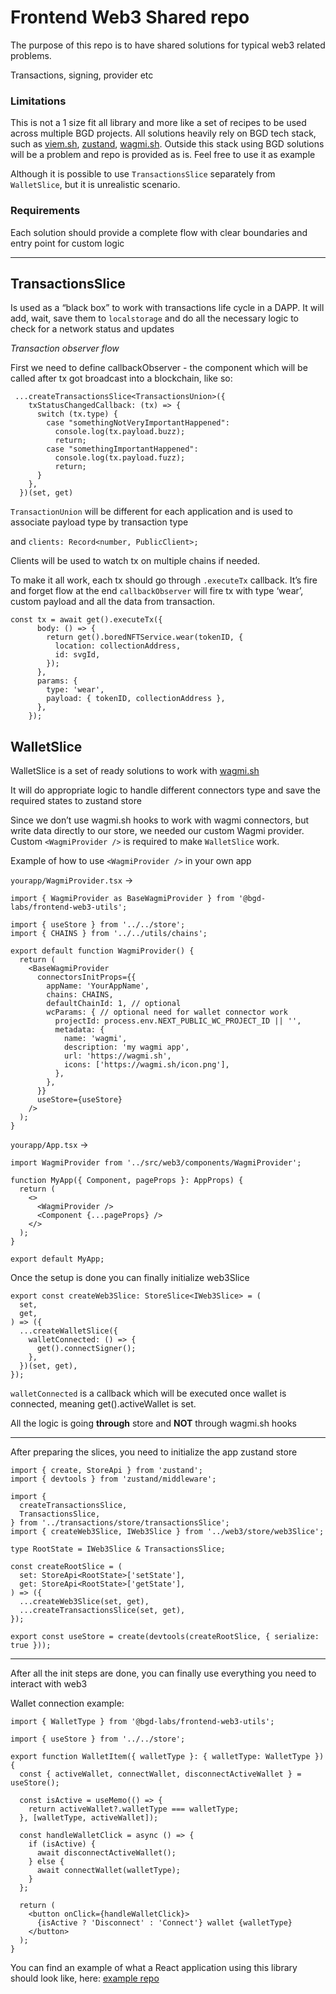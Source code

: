 # Frontend Web3 Shared repo

The purpose of this repo is to have shared solutions for typical web3 related problems.

Transactions, signing, provider etc

### Limitations

This is not a 1 size fit all library and more like a set of recipes to be used across multiple BGD projects. 
All solutions heavily rely on BGD tech stack, such as [viem.sh](https://viem.sh/), [zustand](https://github.com/pmndrs/zustand), [wagmi.sh](https://wagmi.sh/).
Outside this stack using BGD solutions will be a problem and repo is provided as is. Feel free to use it as example

Although it is possible to use `TransactionsSlice` separately from `WalletSlice`, but it is unrealistic scenario.

### Requirements

Each solution should provide a complete flow with clear boundaries and entry point for custom logic

---

## TransactionsSlice

Is used as a “black box” to work with transactions life cycle in a DAPP. 
It will add, wait, save them to `localstorage` and do all the necessary logic to check for a network status and updates

*Transaction observer flow*

First we need to define callbackObserver - the component which will be called after tx got broadcast into a blockchain, like so:

```tsx
 ...createTransactionsSlice<TransactionsUnion>({
    txStatusChangedCallback: (tx) => {
      switch (tx.type) {
        case "somethingNotVeryImportantHappened":
          console.log(tx.payload.buzz);
          return;
        case "somethingImportantHappened":
          console.log(tx.payload.fuzz);
          return;
      }
    },
  })(set, get)
```

`TransactionUnion`  will be different for each application and is used to associate payload type by transaction type

and `clients: Record<number, PublicClient>;`

Clients will be used to watch tx on multiple chains if needed.

To make it all work, each tx should go through `.executeTx`  callback. It’s fire and forget flow at the end `callbackObserver` 
will fire tx with type ‘wear’, custom payload and all the data from transaction.

```tsx
const tx = await get().executeTx({
      body: () => {
        return get().boredNFTService.wear(tokenID, {
          location: collectionAddress,
          id: svgId,
        });
      },
      params: {
        type: 'wear',
        payload: { tokenID, collectionAddress },
      },
    });
```

## WalletSlice

WalletSlice is a set of ready solutions to work with [wagmi.sh](https://wagmi.sh/)

It will do appropriate logic to handle different connectors type and save the required states to zustand store

Since we don’t use wagmi.sh hooks to work with wagmi connectors, but write data directly to our store, we needed our custom Wagmi provider. Custom `<WagmiProvider />` is required to make `WalletSlice` work.

Example of how to use `<WagmiProvider />` in your own app

`yourapp/WagmiProvider.tsx` →
```tsx
import { WagmiProvider as BaseWagmiProvider } from '@bgd-labs/frontend-web3-utils';

import { useStore } from '../../store';
import { CHAINS } from '../../utils/chains';

export default function WagmiProvider() {
  return (
    <BaseWagmiProvider
      connectorsInitProps={{
        appName: 'YourAppName',
        chains: CHAINS,
        defaultChainId: 1, // optional
        wcParams: { // optional need for wallet connector work
          projectId: process.env.NEXT_PUBLIC_WC_PROJECT_ID || '',
          metadata: {
            name: 'wagmi',
            description: 'my wagmi app',
            url: 'https://wagmi.sh',
            icons: ['https://wagmi.sh/icon.png'],
          },
        },
      }}
      useStore={useStore}
    />
  );
}
```

`yourapp/App.tsx`  →

```tsx
import WagmiProvider from '../src/web3/components/WagmiProvider';

function MyApp({ Component, pageProps }: AppProps) {
  return (
    <>
      <WagmiProvider />
      <Component {...pageProps} />
    </>
  );
}

export default MyApp;

```

Once the setup is done you can finally initialize web3Slice

```tsx
export const createWeb3Slice: StoreSlice<IWeb3Slice> = (
  set,
  get,
) => ({
  ...createWalletSlice({
    walletConnected: () => {
      get().connectSigner();
    },
  })(set, get),
});
```

`walletConnected` is a callback which will be executed once wallet is connected, meaning get().activeWallet is set.

All the logic is going **through** store and **NOT** through wagmi.sh hooks

-------

After preparing the slices, you need to initialize the app zustand store
```tsx
import { create, StoreApi } from 'zustand';
import { devtools } from 'zustand/middleware';

import {
  createTransactionsSlice,
  TransactionsSlice,
} from '../transactions/store/transactionsSlice';
import { createWeb3Slice, IWeb3Slice } from '../web3/store/web3Slice';

type RootState = IWeb3Slice & TransactionsSlice;

const createRootSlice = (
  set: StoreApi<RootState>['setState'],
  get: StoreApi<RootState>['getState'],
) => ({
  ...createWeb3Slice(set, get),
  ...createTransactionsSlice(set, get),
});

export const useStore = create(devtools(createRootSlice, { serialize: true }));
```

----

After all the init steps are done, you can finally use everything you need to interact with web3

Wallet connection example:
```tsx
import { WalletType } from '@bgd-labs/frontend-web3-utils';

import { useStore } from '../../store';

export function WalletItem({ walletType }: { walletType: WalletType }) {
  const { activeWallet, connectWallet, disconnectActiveWallet } = useStore();

  const isActive = useMemo(() => {
    return activeWallet?.walletType === walletType;
  }, [walletType, activeWallet]);

  const handleWalletClick = async () => {
    if (isActive) {
      await disconnectActiveWallet();
    } else {
      await connectWallet(walletType);
    }
  };

  return (
    <button onClick={handleWalletClick}>
      {isActive ? 'Disconnect' : 'Connect'} wallet {walletType}
    </button>
  );
}
```

You can find an example of what a React application using this library should look like, here: [example repo](https://github.com/bgd-labs/fe-shared-examples/tree/main/front-end)